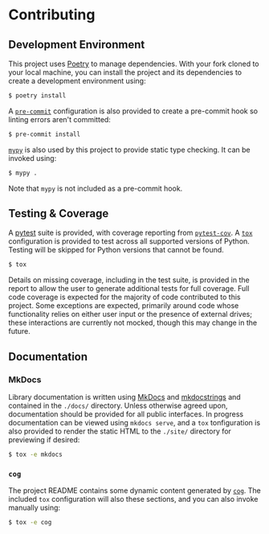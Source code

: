 # Contributing
## Development Environment
This project uses [Poetry](https://python-poetry.org/) to manage dependencies. With your fork cloned to your local machine, you can install the project and its dependencies to create a development environment using:

```bash
$ poetry install
```

A [`pre-commit`](https://pre-commit.com) configuration is also provided to create a pre-commit hook so linting errors aren't committed:

```bash
$ pre-commit install
```

[`mypy`](https://mypy-lang.org/) is also used by this project to provide static type checking. It can be invoked using:

```bash
$ mypy .
```

Note that `mypy` is not included as a pre-commit hook.

## Testing & Coverage
A [pytest](https://docs.pytest.org/en/latest/) suite is provided, with coverage reporting from [`pytest-cov`](https://github.com/pytest-dev/pytest-cov). A [`tox`](https://github.com/tox-dev/tox/) configuration is provided to test across all supported versions of Python. Testing will be skipped for Python versions that cannot be found.

```bash
$ tox
```

Details on missing coverage, including in the test suite, is provided in the report to allow the user to generate additional tests for full coverage. Full code coverage is expected for the majority of code contributed to this project. Some exceptions are expected, primarily around code whose functionality relies on either user input or the presence of external drives; these interactions are currently not mocked, though this may change in the future.

## Documentation
### MkDocs
Library documentation is written using [MkDocs](https://www.mkdocs.org) and [mkdocstrings](https://mkdocstrings.github.io/) and contained in the `./docs/` directory. Unless otherwise agreed upon, documentation should be provided for all public interfaces. In progress documentation can be viewed using `mkdocs serve`, and a `tox` tonfiguration is also provided to render the static HTML to the `./site/` directory for previewing if desired:

```bash
$ tox -e mkdocs
```

### `cog`
The project README contains some dynamic content generated by [`cog`](https://cog.readthedocs.io/en/latest/). The included `tox` configuration will also these sections, and you can also invoke manually using:

```bash
$ tox -e cog
```
